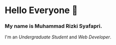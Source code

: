 # Hello Everyone 👋

### My name is **Muhammad Rizki Syafapri**.
I'm an *Undergraduate Student* and *Web Developer*.
